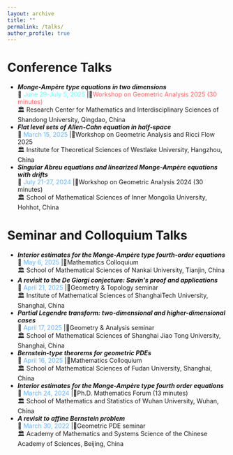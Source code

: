```yaml
---
layout: archive
title: ""
permalink: /talks/
author_profile: true
---
```


# Conference Talks
* ***Monge-Ampère type equations in two dimensions***    
     📅 <span style="color: #64FFFC;">June 29-July 5, 2025</span> |📍<span style="color: #FF6467;">Workshop on Geometric Analysis 2025 (30 minutes)</span>   
     🏛️ Research Center for Mathematics and Interdisciplinary Sciences of Shandong University, Qingdao, China   
 * ***Flat level sets of Allen-Cahn equation in half-space***  
     📅 <span style="color: #64B4FF;">March 15, 2025</span> |📍Workshop on Geometric Analysis and Ricci Flow 2025  
     🏛️ Institute for Theoretical Sciences of Westlake University, Hangzhou, China
 * ***Singular Abreu equations and linearized Monge-Ampère equations with drifts***    
     📅 <span style="color: #64B4FF;">July 21-27, 2024</span> |📍Workshop on Geometric Analysis 2024 (30 minutes)   
     🏛️ School of Mathematical Sciences of Inner Mongolia University, Hohhot, China   

# Seminar and Colloquium Talks
  * ***Interior estimates for the Monge-Ampère type fourth-order equations***  
    📅 <span style="color: #64B4FF;">May 6, 2025</span> |📍Mathematics Colloquium  
    🏛️ School of Mathematical Sciences of Nankai University, Tianjin, China  
  * ***A revisit to the De Giorgi conjecture: Savin's proof and applications***  
    📅 <span style="color: #64B4FF;">April 21, 2025</span> |📍Geometry & Topology seminar  
    🏛️ Institute of Mathematical Sciences of ShanghaiTech University, Shanghai, China  
  * ***Partial Legendre transform: two-dimensional and higher-dimensional cases***  
    📅 <span style="color: #64B4FF;">April 17, 2025</span> |📍Geometry & Analysis seminar  
    🏛️ School of Mathematical Sciences of Shanghai Jiao Tong University, Shanghai, China  
  * ***Bernstein-type theorems for geometric PDEs***  
    📅 <span style="color: #64B4FF;">April 16, 2025</span> |📍Mathematics Colloquium  
    🏛️ School of Mathematical Sciences of Fudan University, Shanghai, China  
  * ***Interior estimates for the Monge-Ampère type fourth order equations***   
     📅 <span style="color: #64B4FF;">March 24, 2024</span> |📍Ph.D. Mathematics Forum (13 minutes)  
     🏛️ School of Mathematics and Statistics of Wuhan University, Wuhan, China
  * ***A revisit to affine Bernstein problem***   
     📅 <span style="color: #64B4FF;">March 30, 2022</span> |📍Geometric PDE seminar  
     🏛️ Academy of Mathematics and Systems Science of the Chinese Academy of Sciences, Beijing, China   
